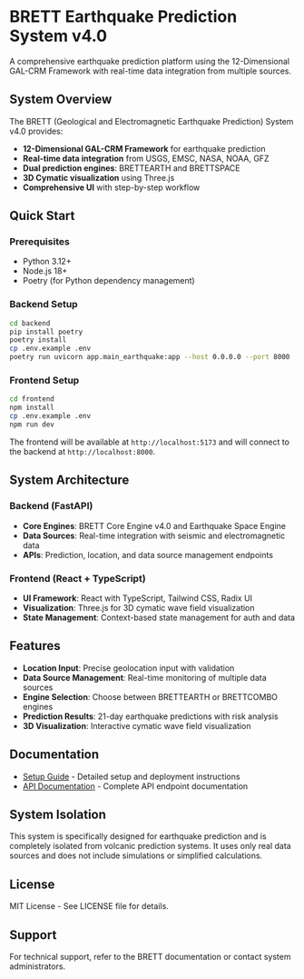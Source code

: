 # BRETT Earthquake Prediction System v4.0

A comprehensive earthquake prediction platform using the 12-Dimensional GAL-CRM Framework with real-time data integration from multiple sources.

## System Overview

The BRETT (Geological and Electromagnetic Earthquake Prediction) System v4.0 provides:

- **12-Dimensional GAL-CRM Framework** for earthquake prediction
- **Real-time data integration** from USGS, EMSC, NASA, NOAA, GFZ
- **Dual prediction engines**: BRETTEARTH and BRETTSPACE
- **3D Cymatic visualization** using Three.js
- **Comprehensive UI** with step-by-step workflow

## Quick Start

### Prerequisites

- Python 3.12+
- Node.js 18+
- Poetry (for Python dependency management)

### Backend Setup

```bash
cd backend
pip install poetry
poetry install
cp .env.example .env
poetry run uvicorn app.main_earthquake:app --host 0.0.0.0 --port 8000
```

### Frontend Setup

```bash
cd frontend
npm install
cp .env.example .env
npm run dev
```

The frontend will be available at `http://localhost:5173` and will connect to the backend at `http://localhost:8000`.

## System Architecture

### Backend (FastAPI)
- **Core Engines**: BRETT Core Engine v4.0 and Earthquake Space Engine
- **Data Sources**: Real-time integration with seismic and electromagnetic data
- **APIs**: Prediction, location, and data source management endpoints

### Frontend (React + TypeScript)
- **UI Framework**: React with TypeScript, Tailwind CSS, Radix UI
- **Visualization**: Three.js for 3D cymatic wave field visualization
- **State Management**: Context-based state management for auth and data

## Features

- **Location Input**: Precise geolocation input with validation
- **Data Source Management**: Real-time monitoring of multiple data sources
- **Engine Selection**: Choose between BRETTEARTH or BRETTCOMBO engines
- **Prediction Results**: 21-day earthquake predictions with risk analysis
- **3D Visualization**: Interactive cymatic wave field visualization

## Documentation

- [Setup Guide](./SETUP.md) - Detailed setup and deployment instructions
- [API Documentation](./API.md) - Complete API endpoint documentation

## System Isolation

This system is specifically designed for earthquake prediction and is completely isolated from volcanic prediction systems. It uses only real data sources and does not include simulations or simplified calculations.

## License

MIT License - See LICENSE file for details.

## Support

For technical support, refer to the BRETT documentation or contact system administrators.
